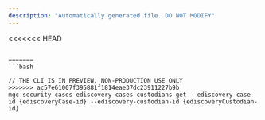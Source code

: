 ```yaml
---
description: "Automatically generated file. DO NOT MODIFY"
---
```


<<<<<<< HEAD
```cli

=======
```bash

// THE CLI IS IN PREVIEW. NON-PRODUCTION USE ONLY
>>>>>>> ac57e61007f395881f1814eae37dc23911227b9b
mgc security cases ediscovery-cases custodians get --ediscovery-case-id {ediscoveryCase-id} --ediscovery-custodian-id {ediscoveryCustodian-id}

```